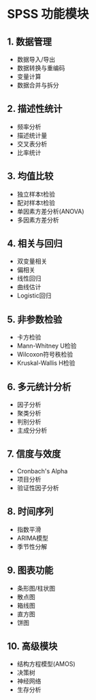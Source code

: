 # SPSS 功能模块

## 1. 数据管理
- 数据导入/导出
- 数据转换与重编码
- 变量计算
- 数据合并与拆分

## 2. 描述性统计
- 频率分析
- 描述统计量
- 交叉表分析
- 比率统计

## 3. 均值比较
- 独立样本t检验
- 配对样本t检验
- 单因素方差分析(ANOVA)
- 多因素方差分析

## 4. 相关与回归
- 双变量相关
- 偏相关
- 线性回归
- 曲线估计
- Logistic回归

## 5. 非参数检验
- 卡方检验
- Mann-Whitney U检验
- Wilcoxon符号秩检验
- Kruskal-Wallis H检验

## 6. 多元统计分析
- 因子分析
- 聚类分析
- 判别分析
- 主成分分析

## 7. 信度与效度
- Cronbach's Alpha
- 项目分析
- 验证性因子分析

## 8. 时间序列
- 指数平滑
- ARIMA模型
- 季节性分解

## 9. 图表功能
- 条形图/柱状图
- 散点图
- 箱线图
- 直方图
- 饼图

## 10. 高级模块
- 结构方程模型(AMOS)
- 决策树
- 神经网络
- 生存分析

